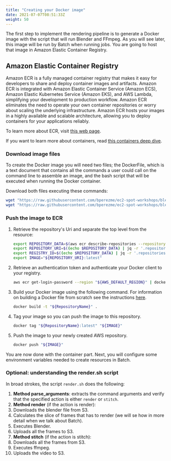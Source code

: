 ```yaml
---
title: "Creating your Docker image"
date: 2021-07-07T08:51:33Z
weight: 50
---
```


The first step to implement the rendering pipeline is to generate a Docker image with the script that will run Blender and FFmpeg. As you will see later, this image will be run by Batch when running jobs. You are going to host that image in Amazon Elastic Container Registry.

## Amazon Elastic Container Registry

Amazon ECR is a fully managed container registry that makes it easy for developers to share and deploy container images and artifacts. Amazon ECR is integrated with Amazon Elastic Container Service (Amazon ECS),  Amazon Elastic Kubernetes Service (Amazon EKS), and AWS Lambda, simplifying your development to production workflow. Amazon ECR eliminates the need to operate your own container repositories or worry about scaling the underlying infrastructure. Amazon ECR hosts your images in a highly available and scalable architecture, allowing you to deploy containers for your applications reliably.

To learn more about ECR, visit [this web page](https://aws.amazon.com/ecr/).

If you want to learn more about containers, read [this containers deep dive](https://aws.amazon.com/getting-started/deep-dive-containers/).

### Download image files

To create the Docker image you will  need two files; the DockerFile, which is a text document that contains all the commands a user could call on the command line to assemble an image, and the bash script that will be executed when running the Docker container.

Download both files executing these commands:

```bash
wget "https://raw.githubusercontent.com/bperezme/ec2-spot-workshops/blender_rendering_using_batch/content/rendering-with-batch/docker-files/Dockerfile" && \
wget "https://raw.githubusercontent.com/bperezme/ec2-spot-workshops/blender_rendering_using_batch/content/rendering-with-batch/docker-files/render.sh"
```

### Push the image to ECR

1. Retrieve the repository's Uri and separate the top level from the resource:

    ```bash
    export REPOSITORY_DATA=$(aws ecr describe-repositories --repository-names "${RepositoryName}") && \
    export REPOSITORY_URI=$((echo $REPOSITORY_DATA) | jq -r '.repositories[0].repositoryUri') && \
    export REGISTRY_ID=$((echo $REPOSITORY_DATA) | jq -r '.repositories[0].registryId') && \
    export IMAGE="${REPOSITORY_URI}:latest"
    ```

1. Retrieve an authentication token and authenticate your Docker client to your registry.

    ```bash
    aws ecr get-login-password --region "${AWS_DEFAULT_REGION}" | docker login --username AWS --password-stdin "${REGISTRY_ID}.dkr.ecr.${AWS_DEFAULT_REGION}.amazonaws.com"
    ```

2. Build your Docker image using the following command. For information on building a Docker file from scratch see the instructions [here](https://docs.aws.amazon.com/AmazonECS/latest/developerguide/docker-basics.html).

    ```bash
    docker build -t "${RepositoryName}" .
    ```

3. Tag your image so you can push the image to this repository.

    ```bash
    docker tag "${RepositoryName}:latest" "${IMAGE}"
    ```

4. Push the image to your newly created AWS repository.

    ```bash
    docker push "${IMAGE}"
    ```

You are now done with the container part. Next, you will configure some environment variables needed to create resources in Batch.


### Optional: understanding the render.sh script

In broad strokes, the script `render.sh` does the following:

1. **Method parse_arguments**: extracts the command arguments and verify that the specified action is either `render` or `stitch`.
2. **Method render** (if the action is render):
  1. Downloads the blender file from S3.
  2. Calculates the slice of frames that has to render (we will se how in more detail when we talk about Batch).
  3. Executes Blender.
  4. Uploads all the frames to S3.
3. **Method stitch** (if the action is stitch):
  1. Downloads all the frames from S3.
  2. Executes ffmpeg.
  3. Uploads the video to S3.
